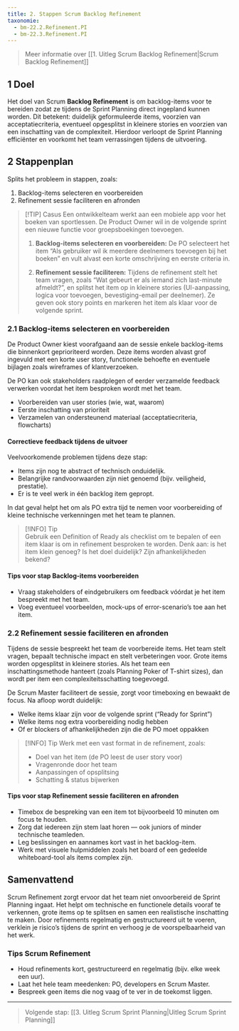 ```yaml
---
title: 2. Stappen Scrum Backlog Refinement
taxonomie:
  - bm-22.2.Refinement.PI
  - bm-22.3.Refinement.PI
---
```


> Meer informatie over [[1. Uitleg Scrum Backlog Refinement|Scrum Backlog Refinement]]

## 1 Doel
Het doel van Scrum **Backlog Refinement** is om backlog-items voor te bereiden zodat ze tijdens de Sprint Planning direct ingepland kunnen worden. Dit betekent: duidelijk geformuleerde items, voorzien van acceptatiecriteria, eventueel opgesplitst in kleinere stories en voorzien van een inschatting van de complexiteit. Hierdoor verloopt de Sprint Planning efficiënter en voorkomt het team verrassingen tijdens de uitvoering.

## 2 Stappenplan
Splits het probleem in stappen, zoals:
1. Backlog-items selecteren en voorbereiden
2. Refinement sessie faciliteren en afronden

>[!TIP] Casus
> Een ontwikkelteam werkt aan een mobiele app voor het boeken van sportlessen. De Product Owner wil in de volgende sprint een nieuwe functie voor groepsboekingen toevoegen.
> 1. **Backlog-items selecteren en voorbereiden:** De PO selecteert het item “Als gebruiker wil ik meerdere deelnemers toevoegen bij het boeken” en vult alvast een korte omschrijving en eerste criteria in.
> 
> 2. **Refinement sessie faciliteren:** Tijdens de refinement stelt het team vragen, zoals “Wat gebeurt er als iemand zich last-minute afmeldt?”, en splitst het item op in kleinere stories (UI-aanpassing, logica voor toevoegen, bevestiging-email per deelnemer). Ze geven ook story points en markeren het item als klaar voor de volgende sprint.

### 2.1 Backlog-items selecteren en voorbereiden
De Product Owner kiest voorafgaand aan de sessie enkele backlog-items die binnenkort geprioriteerd worden. Deze items worden alvast grof ingevuld met een korte user story, functionele behoefte en eventuele bijlagen zoals wireframes of klantverzoeken.

De PO kan ook stakeholders raadplegen of eerder verzamelde feedback verwerken voordat het item besproken wordt met het team.
- Voorbereiden van user stories (wie, wat, waarom)
- Eerste inschatting van prioriteit
- Verzamelen van ondersteunend materiaal (acceptatiecriteria, flowcharts)

#### Correctieve feedback tijdens de uitvoer
Veelvoorkomende problemen tijdens deze stap:
- Items zijn nog te abstract of technisch onduidelijk.
- Belangrijke randvoorwaarden zijn niet genoemd (bijv. veiligheid, prestatie).
- Er is te veel werk in één backlog item gepropt.

In dat geval helpt het om als PO extra tijd te nemen voor voorbereiding of kleine technische verkenningen met het team te plannen.

> [!INFO] Tip  
> Gebruik een Definition of Ready als checklist om te bepalen of een item klaar is om in refinement besproken te worden. Denk aan: is het item klein genoeg? Is het doel duidelijk? Zijn afhankelijkheden bekend?

#### Tips voor stap Backlog-items voorbereiden
- Vraag stakeholders of eindgebruikers om feedback vóórdat je het item bespreekt met het team.
- Voeg eventueel voorbeelden, mock-ups of error-scenario’s toe aan het item.

### 2.2 Refinement sessie faciliteren en afronden
Tijdens de sessie bespreekt het team de voorbereide items. Het team stelt vragen, bepaalt technische impact en stelt verbeteringen voor. Grote items worden opgesplitst in kleinere stories. Als het team een inschattingsmethode hanteert (zoals Planning Poker of T-shirt sizes), dan wordt per item een complexiteitsschatting toegevoegd.

De Scrum Master faciliteert de sessie, zorgt voor timeboxing en bewaakt de focus. Na afloop wordt duidelijk:
- Welke items klaar zijn voor de volgende sprint (“Ready for Sprint”)
- Welke items nog extra voorbereiding nodig hebben
- Of er blockers of afhankelijkheden zijn die de PO moet oppakken

> [!INFO] Tip
> Werk met een vast format in de refinement, zoals:
> - Doel van het item (de PO leest de user story voor)
> - Vragenronde door het team
> - Aanpassingen of opsplitsing
> - Schatting & status bijwerken

#### Tips voor stap Refinement sessie faciliteren en afronden
- Timebox de bespreking van een item tot bijvoorbeeld 10 minuten om focus te houden.
- Zorg dat iedereen zijn stem laat horen — ook juniors of minder technische teamleden.
- Leg beslissingen en aannames kort vast in het backlog-item.
- Werk met visuele hulpmiddelen zoals het board of een gedeelde whiteboard-tool als items complex zijn.

## Samenvattend 
Scrum Refinement zorgt ervoor dat het team niet onvoorbereid de Sprint Planning ingaat. Het helpt om technische en functionele details vooraf te verkennen, grote items op te splitsen en samen een realistische inschatting te maken. Door refinements regelmatig en gestructureerd uit te voeren, verklein je risico’s tijdens de sprint en verhoog je de voorspelbaarheid van het werk.

### Tips Scrum Refinement
- Houd refinements kort, gestructureerd en regelmatig (bijv. elke week een uur).
- Laat het hele team meedenken: PO, developers en Scrum Master.
- Bespreek geen items die nog vaag of te ver in de toekomst liggen.

---

> Volgende stap: [[3. Uitleg Scrum Sprint Planning|Uitleg Scrum Sprint Planning]]
